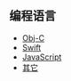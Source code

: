 ## 编程语言

* [Obj-C](./Obj-C/index.md)
* [Swift](./Swift/index.md)
* [JavaScript](./JavaScript/index.md)
* [其它](./其它/index.md)